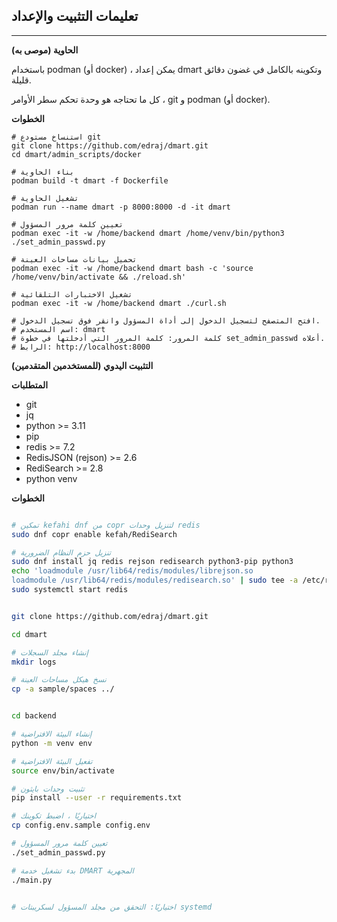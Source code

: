 ## تعليمات التثبيت والإعداد

---

**الحاوية (موصى به)**

باستخدام podman (أو docker) ، يمكن إعداد dmart وتكوينه بالكامل في غضون دقائق قليلة.

كل ما تحتاجه هو وحدة تحكم سطر الأوامر ، git و podman (أو docker).

**الخطوات**

```
# استنساخ مستودع git
git clone https://github.com/edraj/dmart.git
cd dmart/admin_scripts/docker

# بناء الحاوية
podman build -t dmart -f Dockerfile

# تشغيل الحاوية
podman run --name dmart -p 8000:8000 -d -it dmart

# تعيين كلمة مرور المسؤول
podman exec -it -w /home/backend dmart /home/venv/bin/python3 ./set_admin_passwd.py

# تحميل بيانات مساحات العينة
podman exec -it -w /home/backend dmart bash -c 'source /home/venv/bin/activate && ./reload.sh'

# تشغيل الاختبارات التلقائية
podman exec -it -w /home/backend dmart ./curl.sh

# افتح المتصفح لتسجيل الدخول إلى أداة المسؤول وانقر فوق تسجيل الدخول.
# اسم المستخدم: dmart
# كلمة المرور: كلمة المرور التي أدخلتها في خطوة set_admin_passwd أعلاه.
# الرابط: http://localhost:8000

```

**التثبيت اليدوي (للمستخدمين المتقدمين)**

**المتطلبات**

- git
- jq
- python >= 3.11
- pip
- redis >= 7.2
- RedisJSON (rejson) >= 2.6
- RediSearch >= 2.8
- python venv

**الخطوات**

```bash

# تمكين kefahi dnf من copr لتنزيل وحدات redis
sudo dnf copr enable kefah/RediSearch

# تنزيل حزم النظام الضرورية
sudo dnf install jq redis rejson redisearch python3-pip python3
echo 'loadmodule /usr/lib64/redis/modules/librejson.so
loadmodule /usr/lib64/redis/modules/redisearch.so' | sudo tee -a /etc/redis/redis.conf
sudo systemctl start redis


git clone https://github.com/edraj/dmart.git

cd dmart

# إنشاء مجلد السجلات
mkdir logs

# نسخ هيكل مساحات العينة
cp -a sample/spaces ../


cd backend

# إنشاء البيئة الافتراضية
python -m venv env

# تفعيل البيئة الافتراضية
source env/bin/activate

# تثبيت وحدات بايثون
pip install --user -r requirements.txt

# اختياريًا ، اضبط تكوينك
cp config.env.sample config.env

# تعيين كلمة مرور المسؤول
./set_admin_passwd.py

# بدء تشغيل خدمة DMART المجهرية
./main.py


# اختياريًا: التحقق من مجلد المسؤول لسكريبتات systemd

```